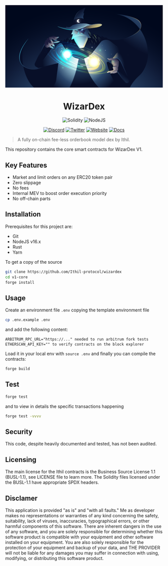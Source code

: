 ![wizardex](header.png)

<h1 align="center">WizarDex</h1>

<div align="center">

![Solidity](https://img.shields.io/badge/Solidity-0.8.17-e6e6e6?style=for-the-badge&logo=solidity&logoColor=black)
![NodeJS](https://img.shields.io/badge/Node.js-16.x-339933?style=for-the-badge&logo=nodedotjs&logoColor=white)

[![Discord](https://img.shields.io/badge/Discord-7289DA?style=for-the-badge&logo=discord&logoColor=white)](https://discord.gg/tEaGBcGdQC)
[![Twitter](https://img.shields.io/badge/Twitter-1DA1F2?style=for-the-badge&logo=twitter&logoColor=white)](https://twitter.com/ithil_protocol)
[![Website](https://img.shields.io/badge/Website-E34F26?style=for-the-badge&logo=Google-chrome&logoColor=white)](https://ithil.fi/)
[![Docs](https://img.shields.io/badge/Docs-7B36ED?style=for-the-badge&logo=gitbook&logoColor=white)](https://docs.ithil.fi/)

</div>

> A fully on-chain fee-less orderbook model dex by Ithil.

This repository contains the core smart contracts for WizarDex V1.

## Key Features

- Market and limit orders on any ERC20 token pair
- Zero slippage
- No fees
- Internal MEV to boost order execution priority
- No off-chain parts

## Installation

Prerequisites for this project are:

- Git
- NodeJS v16.x
- Rust
- Yarn

To get a copy of the source

```bash
git clone https://github.com/Ithil-protocol/wizardex
cd v1-core
forge install
```

## Usage

Create an environment file `.env` copying the template environment file

```bash
cp .env.example .env
```

and add the following content:

```text
ARBITRUM_RPC_URL="https://..." needed to run arbitrum fork tests
ETHERSCAN_API_KEY="" to verify contracts on the block explorer
```

Load it in your local env with `source .env` and finally you can compile the contracts:

```bash
forge build
```

## Test

```bash
forge test
```

and to view in details the specific transactions happening

```bash
forge test -vvvv
```

## Security

This code, despite heavily documented and tested, has not been audited.

## Licensing

The main license for the Ithil contracts is the Business Source License 1.1 (BUSL-1.1), see LICENSE file to learn more.
The Solidity files licensed under the BUSL-1.1 have appropriate SPDX headers.

## Disclamer

This application is provided "as is" and "with all faults." Me as developer makes no representations or warranties of
any kind concerning the safety, suitability, lack of viruses, inaccuracies, typographical errors, or other harmful
components of this software. There are inherent dangers in the use of any software, and you are solely responsible for
determining whether this software product is compatible with your equipment and other software installed on your
equipment. You are also solely responsible for the protection of your equipment and backup of your data, and THE
PROVIDER will not be liable for any damages you may suffer in connection with using, modifying, or distributing this
software product.
